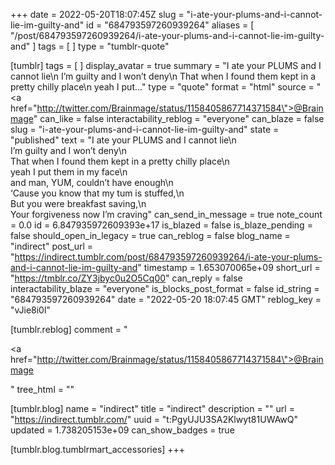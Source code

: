 +++
date = 2022-05-20T18:07:45Z
slug = "i-ate-your-plums-and-i-cannot-lie-im-guilty-and"
id = "684793597260939264"
aliases = [ "/post/684793597260939264/i-ate-your-plums-and-i-cannot-lie-im-guilty-and" ]
tags = [ ]
type = "tumblr-quote"

[tumblr]
tags = [ ]
display_avatar = true
summary = "I ate your PLUMS and I cannot lie\n I’m guilty and I won’t deny\n That when I found them kept in a pretty chilly place\n yeah I put..."
type = "quote"
format = "html"
source = "<a href=\"http://twitter.com/Brainmage/status/1158405867714371584\">@Brainmage</a>"
can_like = false
interactability_reblog = "everyone"
can_blaze = false
slug = "i-ate-your-plums-and-i-cannot-lie-im-guilty-and"
state = "published"
text = "I ate your PLUMS and I cannot lie\n<br/>I&rsquo;m guilty and I won&rsquo;t deny\n<br/>That when I found them kept in a pretty chilly place\n<br/>yeah I put them in my face\n<br/>and man, YUM, couldn&rsquo;t have enough\n<br/>&lsquo;Cause you know that my tum is stuffed,\n<br/>But you were breakfast saving,\n<br/>Your forgiveness now I&rsquo;m craving"
can_send_in_message = true
note_count = 0.0
id = 6.847935972609393e+17
is_blazed = false
is_blaze_pending = false
should_open_in_legacy = true
can_reblog = false
blog_name = "indirect"
post_url = "https://indirect.tumblr.com/post/684793597260939264/i-ate-your-plums-and-i-cannot-lie-im-guilty-and"
timestamp = 1.653070065e+09
short_url = "https://tmblr.co/ZY3jbyc0u2O5Cq00"
can_reply = false
interactability_blaze = "everyone"
is_blocks_post_format = false
id_string = "684793597260939264"
date = "2022-05-20 18:07:45 GMT"
reblog_key = "vJie8i0l"

[tumblr.reblog]
comment = "<p><a href=\"http://twitter.com/Brainmage/status/1158405867714371584\">@Brainmage</a></p>"
tree_html = ""

[tumblr.blog]
name = "indirect"
title = "indirect"
description = ""
url = "https://indirect.tumblr.com/"
uuid = "t:PgyUJU3SA2Klwyt81UWAwQ"
updated = 1.738205153e+09
can_show_badges = true

[tumblr.blog.tumblrmart_accessories]
+++
